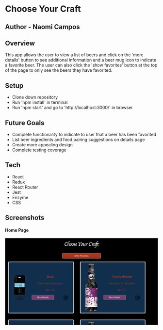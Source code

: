 # Choose Your Craft

## Author - Naomi Campos

## Overview
This app allows the user to view a list of beers and click on the 'more details' button to see additional information and a beer mug icon to indicate a favorite beer. The user can also click the 'show favorites' button at the top of the page to only see the beers they have favorited.

## Setup
- Clone down repository
- Run 'npm install' in terminal
- Run 'npm start' and go to 'http://localhost:3000/' in browser

## Future Goals
- Complete functionality to indicate to user that a beer has been favorited
- List beer ingredients and food pairing suggestions on details page
- Create more appealing design
- Complete testing coverage

## Tech 
- React
- Redux
- React Router
- Jest
- Enzyme
- CSS

## Screenshots
#### Home Page
![Home](src/images/home.png)



